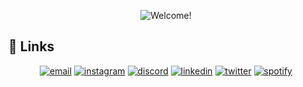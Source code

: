 <p align="center">
  <img src="gifs/welcome.gif" alt="Welcome!">
</p>

## :link: Links

<p align="center">
  <a href="mailto:h3dmanaxel@gmail.com"><img src="https://img.icons8.com/color/96/000000/gmail.png" alt="email"/></a>
  <a href="https://www.instagram.com/hedman.axel/"><img src="https://img.icons8.com/color/96/000000/instagram-new.png" alt="instagram"/></a>
  <a href="https://discord.com/users/Ackeeh#7896"><img src="https://img.icons8.com/color/96/000000/discord-logo.png" alt="discord"/></a>
  <a href="https://www.linkedin.com/in/axel7/"><img src="https://img.icons8.com/color/96/000000/linkedin.png" alt="linkedin"/></a>
  <a href="https://twitter.com/a_headman"><img src="https://img.icons8.com/color/96/000000/twitter-squared.png" alt="twitter"/></a>
  <a href="https://open.spotify.com/user/1166084187?si=445be352c2fa4099"><img src="https://img.icons8.com/color/96/000000/spotify--v1.png" alt="spotify"/></a>
</p>
